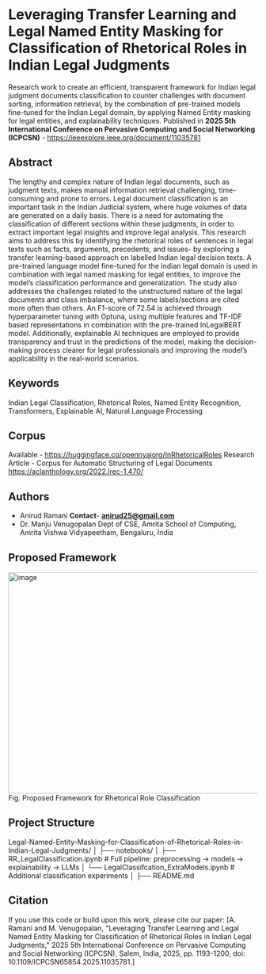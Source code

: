 # Leveraging Transfer Learning and Legal Named Entity Masking for Classification of Rhetorical Roles in Indian Legal Judgments 
Research work to create an efficient, transparent framework for Indian legal judgment documents classification to counter challenges with document sorting, information retrieval, by the combination of pre-trained models fine-tuned for the Indian Legal domain, by applying Named Entity masking for legal entities, and explainability techniques. 
Published in **2025 5th International Conference on Pervasive Computing and Social Networking (ICPCSN)** - https://ieeexplore.ieee.org/document/11035781

## Abstract
The lengthy and complex nature of Indian legal documents, such as judgment texts, makes manual information retrieval challenging, time-consuming and prone to errors. Legal document classification is an important task in the Indian Judicial system, where huge volumes of data are generated on a daily basis. There is a need for automating the classification of different sections within these judgments, in order to extract important legal insights and improve legal analysis. This research aims to address this by identifying the rhetorical roles of sentences in legal texts such as facts, arguments, precedents, and issues- by exploring a transfer learning-based approach on labelled Indian legal decision texts. A pre-trained language model fine-tuned for the Indian legal domain is used in combination with legal named masking for legal entities, to improve the model’s classification performance and generalization. The study also addresses the challenges related to the unstructured nature of the legal documents and class imbalance, where some labels/sections are cited more often than others. An F1-score of 72.54 is achieved through hyperparameter tuning with Optuna, using multiple features and TF-IDF based representations in combination with the pre-trained InLegalBERT model. Additionally, explainable AI techniques are employed to provide transparency and trust in the predictions of the model, making the decision-making process clearer for legal professionals and improving the model’s applicability in the real-world scenarios.

## Keywords
Indian Legal Classification, Rhetorical Roles, Named Entity Recognition, Transformers, Explainable AI, Natural Language Processing

## Corpus
Available - https://huggingface.co/opennyaiorg/InRhetoricalRoles
Research Article - Corpus for Automatic Structuring of Legal Documents https://aclanthology.org/2022.lrec-1.470/

## Authors
- Anirud Ramani **Contact**- **anirud25@gmail.com**
- Dr. Manju Venugopalan
Dept of CSE, Amrita School of Computing, Amrita Vishwa Vidyapeetham, Bengaluru, India

## Proposed Framework
<img width="1055" height="447" alt="image" src="https://github.com/user-attachments/assets/47bbcca6-f088-40a3-ac31-cec50bf6d6fd" />
Fig. Proposed Framework for Rhetorical Role Classification

## Project Structure
Legal-Named-Entity-Masking-for-Classification-of-Rhetorical-Roles-in-Indian-Legal-Judgments/
│
├── notebooks/
│   ├── RR_LegalClassification.ipynb   # Full pipeline: preprocessing → models → explainability → LLMs
│   └── LegalClassifcation_ExtraModels.ipynb       # Additional classification experiments
│
├── README.md

## Citation
If you use this code or build upon this work, please cite our paper:
[A. Ramani and M. Venugopalan, "Leveraging Transfer Learning and Legal Named Entity Masking for Classification of Rhetorical Roles in Indian Legal Judgments," 2025 5th International Conference on Pervasive Computing and Social Networking (ICPCSN), Salem, India, 2025, pp. 1193-1200, doi: 10.1109/ICPCSN65854.2025.11035781.]



